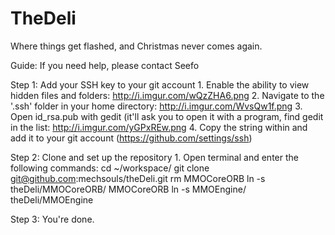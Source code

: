 TheDeli
=======

Where things get flashed, and Christmas never comes again.


Guide: If you need help, please contact Seefo

Step 1: Add your SSH key to your git account
	1. Enable the ability to view hidden files and folders: http://i.imgur.com/wQzZHA6.png
	2. Navigate to the '.ssh' folder in your home directory: http://i.imgur.com/WvsQw1f.png
	3. Open id_rsa.pub with gedit (it'll ask you to open it with a program, find gedit in the list: http://i.imgur.com/yGPxREw.png
	4. Copy the string within and add it to your git account (https://github.com/settings/ssh)
	
Step 2: Clone and set up the repository
	1. Open terminal and enter the following commands:
			cd ~/workspace/
			git clone git@github.com:mechsouls/theDeli.git
			rm MMOCoreORB
			ln -s theDeli/MMOCoreORB/ MMOCoreORB
			ln -s MMOEngine/ theDeli/MMOEngine
	
Step 3: You're done.
